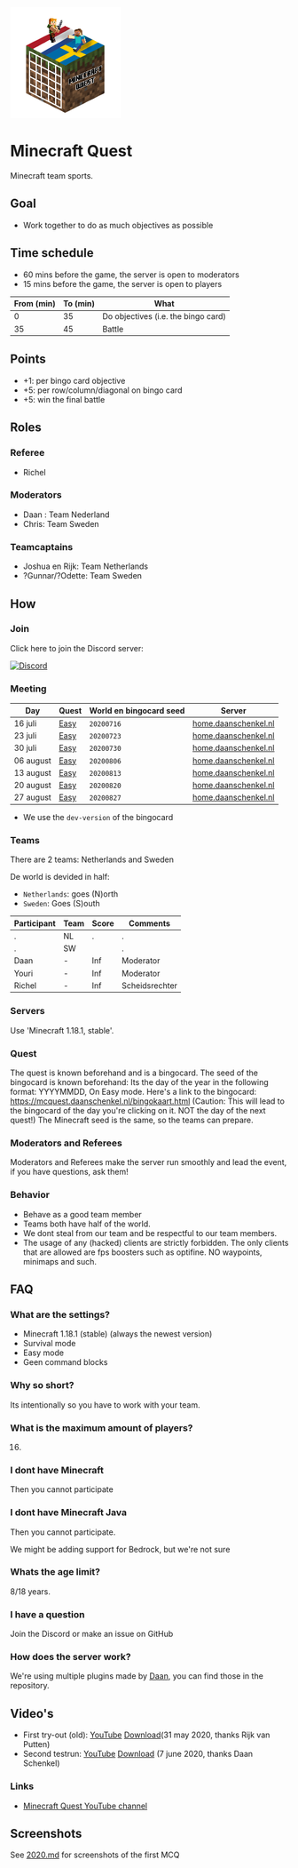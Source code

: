 ![logo](pics/logo-new-small.png)

# Minecraft Quest


Minecraft team sports.

## Goal

 * Work together to do as much objectives as possible

## Time schedule

 * 60 mins before the game, the server is open to moderators
 * 15 mins before the game, the server is open to players

From (min)|To (min)|What
----------|--------|------------------------
0         |35      |Do objectives (i.e. the bingo card)
35        |45      |Battle

## Points

 * +1: per bingo card objective
 * +5: per row/column/diagonal on bingo card 
 * +5: win the final battle

## Roles

### Referee

 * Richel

### Moderators

 * Daan : Team Nederland
 * Chris: Team Sweden

### Teamcaptains

 * Joshua en Rijk: Team Netherlands
 * ?Gunnar/?Odette: Team Sweden

## How

### Join

Click here to join the Discord server:

[![Discord](https://img.shields.io/discord/934473154074644480?label=DISCORD&logo=discord&style=for-the-badge)](https://discord.gg/88evMPhAaN)

### Meeting

Day      |Quest                                                    |World en bingocard seed  |Server
---------|---------------------------------------------------------|-------------------------|-------------------------------------------------------
16 juli  |[Easy](https://minecraftbingo.com/?s=2-0-0-dev_20200716) |`20200716`               |[home.daanschenkel.nl](home.daanschenkel.nl)
23 juli  |[Easy](https://minecraftbingo.com/?s=2-0-0-dev_20200723) |`20200723`               |[home.daanschenkel.nl](home.daanschenkel.nl)
30 juli  |[Easy](https://minecraftbingo.com/?s=2-0-0-dev_20200730) |`20200730`               |[home.daanschenkel.nl](home.daanschenkel.nl)
06 august|[Easy](https://minecraftbingo.com/?s=2-0-0-dev_20200806) |`20200806`               |[home.daanschenkel.nl](home.daanschenkel.nl)
13 august|[Easy](https://minecraftbingo.com/?s=2-0-0-dev_20200813) |`20200813`               |[home.daanschenkel.nl](home.daanschenkel.nl)
20 august|[Easy](https://minecraftbingo.com/?s=2-0-0-dev_20200820) |`20200820`               |[home.daanschenkel.nl](home.daanschenkel.nl)
27 august|[Easy](https://minecraftbingo.com/?s=2-0-0-dev_20200827) |`20200827`               |[home.daanschenkel.nl](home.daanschenkel.nl)

 * We use the `dev-version` of the bingocard

### Teams

There are 2 teams: Netherlands and Sweden

De world is devided in half:
 * `Netherlands`: goes (N)orth
 * `Sweden`: Goes (S)outh

Participant|Team  |Score|Comments
---------- |------|-----|-----------
.          |NL    |.    |.
.          |SW|   |.    |.
Daan       |-     | Inf |Moderator
Youri      |-     | Inf |Moderator
Richel     |-     | Inf |Scheidsrechter


### Servers

Use 'Minecraft 1.18.1, stable'.

### Quest

The quest is known beforehand and is a bingocard.
The seed of the bingocard is known beforehand:
Its the day of the year in the following format: YYYYMMDD,
On Easy mode.
Here's a link to the bingocard:
https://mcquest.daanschenkel.nl/bingokaart.html (Caution: This will lead to the bingocard of the day you're clicking on it. NOT the day of the next quest!)
The Minecraft seed is the same, so the teams can prepare.
### Moderators and Referees
Moderators and Referees make the server run smoothly and lead the event, if you have questions, ask them!

### Behavior

 * Behave as a good team member
 * Teams both have half of the world.
 * We dont steal from our team and be respectful to our team members.
 * The usage of any (hacked) clients are strictly forbidden. The only clients that are allowed are fps boosters such as optifine. NO waypoints, minimaps and such.

## FAQ

### What are the settings?

 * Minecraft 1.18.1 (stable) (always the newest version)
 * Survival mode
 * Easy mode
 * Geen command blocks

### Why so short?

Its intentionally so you have to work with your team.

### What is the maximum amount of players?

16.

### I dont have Minecraft

Then you cannot participate

### I dont have Minecraft Java

Then you cannot participate.

We might be adding support for Bedrock, but we're not sure

### Whats the age limit?

8/18 years.


### I have a question

Join the Discord or make an issue on GitHub

### How does the server work?

We're using multiple plugins made by [Daan](https://github.com/daanschenkel), you can find those in the repository.
## Video's

 * First try-out (old): [YouTube](https://youtu.be/xq_MknF9lyY) [Download](http://richelbilderbeek.nl/minecraft_quest_20200531.mp4 )(31 may 2020, thanks Rijk van Putten)
 * Second testrun: [YouTube](https://youtu.be/8OzPmMhnrKQ) [Download](http://richelbilderbeek.nl/minecraft_quest_20200607.mp4) (7 june 2020, thanks Daan Schenkel)

### Links

 * [Minecraft Quest YouTube channel](https://www.youtube.com/channel/UCkhQIR-X6Xx11VRZV9co-lA)

## Screenshots

See [2020.md](2020.md) for screenshots of the first MCQ

